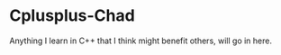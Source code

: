 Cplusplus-Chad
==============

Anything I learn in C++ that I think might benefit others, will go in here.